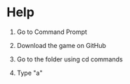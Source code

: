 # Help

1. Go to Command Prompt

2. Download the game on GitHub

3. Go to the folder using cd commands

4. Type "a"